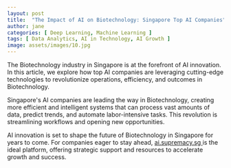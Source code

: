 ```yaml
---
layout: post
title:  "The Impact of AI on Biotechnology: Singapore Top AI Companies"
author: jane
categories: [ Deep Learning, Machine Learning ]
tags: [ Data Analytics, AI in Technology, AI Growth ]
image: assets/images/10.jpg
---
```


The Biotechnology industry in Singapore is at the forefront of AI innovation. In this article, we explore how top AI companies are leveraging cutting-edge technologies to revolutionize operations, efficiency, and outcomes in Biotechnology.

Singapore's AI companies are leading the way in Biotechnology, creating more efficient and intelligent systems that can process vast amounts of data, predict trends, and automate labor-intensive tasks. This revolution is streamlining workflows and opening new opportunities.

AI innovation is set to shape the future of Biotechnology in Singapore for years to come. For companies eager to stay ahead, <a href="https://ai.supremacy.sg" target="_blank"> ai.supremacy.sg </a> is the ideal platform, offering strategic support and resources to accelerate growth and success.
